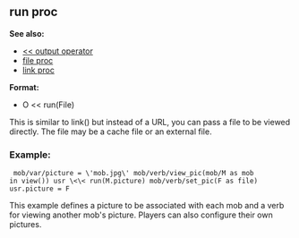## run proc
**See also:**
*   [\<\< output operator](/operator/%3c%3c/output)
*   [file proc](/proc/file)
*   [link proc](/proc/link)
<!-- -->
**Format:**
*   O \<\< run(File)


This is similar to link() but instead of a URL, you can pass a
file to be viewed directly. The file may be a cache file or an external
file.
### Example:

```
 mob/var/picture = \'mob.jpg\' mob/verb/view_pic(mob/M as mob
in view()) usr \<\< run(M.picture) mob/verb/set_pic(F as file)
usr.picture = F 
```
 

This example defines a picture to be
associated with each mob and a verb for viewing another mob\'s picture.
Players can also configure their own pictures.